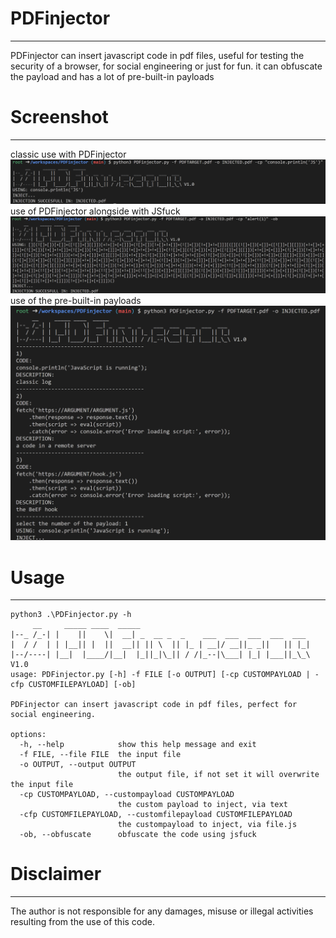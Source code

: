 # PDFinjector
----
PDFinjector can insert javascript code in pdf files, useful for testing the security of a browser, for social engineering or just for fun. it can obfuscate the payload and has a lot of pre-built-in payloads
# Screenshot
----
classic use with PDFinjector
![PDFinjector](https://github.com/H4k1l/PDFinjector/blob/main/images/1.png)
use of PDFinjector alongside with JSfuck
![PDFinjector](https://github.com/H4k1l/PDFinjector/blob/main/images/2.png)
use of the pre-built-in payloads
![PDFinjector](https://github.com/H4k1l/PDFinjector/blob/main/images/3.png)
# Usage
----
```
python3 .\PDFinjector.py -h
     __     _____ ____  _____
|--_ /_-| |    ||    \|  __| _  __ _  _    ___  ___  ___  ___  ___
|  / /  | | |__|| |  ||  __|| || \  || |_ | __|/ __||_ _||   || |_|
|--/----| |__|  |____/|__|  |_||_|\_|| / /|_--|\___| |_| |___||_\_\ V1.0
usage: PDFinjector.py [-h] -f FILE [-o OUTPUT] [-cp CUSTOMPAYLOAD | -cfp CUSTOMFILEPAYLOAD] [-ob]

PDFinjector can insert javascript code in pdf files, perfect for social engineering.

options:
  -h, --help            show this help message and exit
  -f FILE, --file FILE  the input file
  -o OUTPUT, --output OUTPUT
                        the output file, if not set it will overwrite the input file
  -cp CUSTOMPAYLOAD, --custompayload CUSTOMPAYLOAD
                        the custom payload to inject, via text
  -cfp CUSTOMFILEPAYLOAD, --customfilepayload CUSTOMFILEPAYLOAD
                        the custompayload to inject, via file.js
  -ob, --obfuscate      obfuscate the code using jsfuck
```
# Disclaimer
----
The author is not responsible for any damages, misuse or illegal activities resulting from the use of this code.
